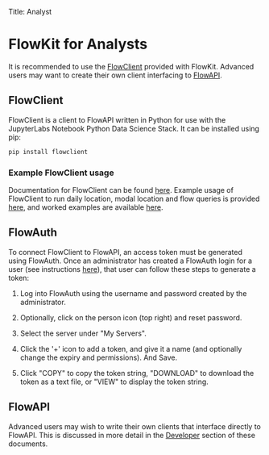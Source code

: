 Title: Analyst

# FlowKit for Analysts

It is recommended to use the [FlowClient](#flowclient) provided with FlowKit. Advanced users may want to create their own client interfacing to [FlowAPI](#flowapi).

<a name="flowclient">

## FlowClient

FlowClient is a client to FlowAPI written in Python for use with the JupyterLabs Notebook Python Data Science Stack. It can be installed using pip:

```bash
pip install flowclient
```

### Example FlowClient usage

Documentation for FlowClient can be found [here](flowclient/flowclient/). Example usage of FlowClient to run daily location, modal location and flow queries is provided [here](flowclient/example_usage.ipynb), and worked examples are available [here](worked_examples/index.md).

<a name="flowauth">

## FlowAuth

To connect FlowClient to FlowAPI, an access token must be generated using FlowAuth. Once an administrator has created a FlowAuth login for a user (see instructions [here](../administrator/index.md#granting-user-permissions-in-flowauth)), that user can follow these steps to generate a token:

1. Log into FlowAuth using the username and password created by the administrator.

2. Optionally, click on the person icon (top right) and reset password.

3. Select the server under "My Servers".

4. Click the '+' icon to add a token, and give it a name (and optionally change the expiry and permissions). And Save.

5. Click "COPY" to copy the token string, "DOWNLOAD" to download the token as a text file, or "VIEW" to display the token string.

<a name="flowapi">

## FlowAPI

Advanced users may wish to write their own clients that interface directly to FlowAPI. This is discussed in more detail in the [Developer](../developer/index.md) section of these documents.
